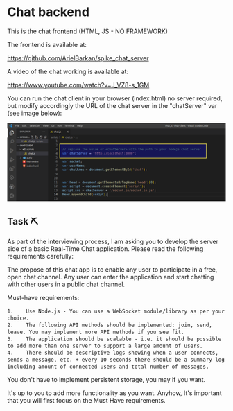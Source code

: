 # Chat backend

This is the chat frontend (HTML, JS - NO FRAMEWORK)

The frontend is available at:

https://github.com/ArielBarkan/spike_chat_server

A video of the chat working is available at:

https://www.youtube.com/watch?v=J_VZ8-s_1GM

You can run the chat client in your browser (index.html) no server required, but modify accordingly the URL of the chat server in the "chatServer" var (see image below):

<p align="center"><img src="config.png" ></p>

## Task ⛏️

As part of the interviewing process, I am asking you to develop the server side of a basic Real-Time Chat application.
Please read the following requirements carefully:

The propose of this chat app is to enable any user to participate in a free, open chat channel.
Any user can enter the application and start chatting with other users in a public chat channel.

Must-have requirements:

    1.    Use Node.js - You can use a WebSocket module/library as per your choice.
    2.    The following API methods should be implemented: join, send, leave. You may implement more API methods if you see fit.
    3.    The application should be scalable - i.e. it should be possible to add more than one server to support a large amount of users.
    4.    There should be descriptive logs showing when a user connects, sends a message, etc. + every 10 seconds there should be a summary log including amount of connected users and total number of messages.

You don't have to implement persistent storage, you may if you want.

It's up to you to add more functionality as you want.
Anyhow, It's important that you will first focus on the Must Have requirements.
